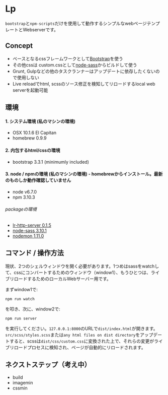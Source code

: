 # Lp
`bootstrap`と`npm-scripts`だけを使用して動作するシンプルなwebページテンプレートとWebserverです。

## Concept
- ベースとなるcssフレームワークとして[Bootstrap](http://getbootstrap.com)を使う
- その他cssは custom.cssとして[node-sass](https://www.npmjs.com/package/node-sass)からビルドして使う
- Grunt, Gulpなどの他のタスクランナーはアップデートに依存したくないので使用しない
- Live reloadでhtml, scssのソース修正を検知してリロードするlocal web serverを起動可能


## 環境
#### 1. システム環境 (私のマシンの環境)
- OSX 10.1.6 El Capitan
- homebrew 0.9.9

#### 2. 内包するhtml/cssの環境
- bootstrap 3.3.1 (minimumly included)

#### 3. node / npmの環境 (私のマシンの環境) - homebrewからインストール。最新のものしか動作確認していません
- node v6.7.0
- npm 3.10.3

###### packageの環境
- [lr-http-server 0.1.5](https://www.npmjs.com/package/lr-http-server)
- [node-sass 3.10.1](https://www.npmjs.com/package/node-sass)
- [nodemon 1.11.0](https://www.npmjs.com/package/nodemon)


## コマンド / 操作方法
現状、2つのシェルウィンドウを開く必要があります。1つめはsassをwatchして、cssにコンバートするためのウィンドウ（window1）、もうひとつは、ライブリロードするためのローカルWebサーバー用です。

まずwindow1で:
```
npm run watch
```

を叩き、次に、window2で:
```
npm run server
```
を実行してください。`127.0.0.1:8000`のURLで`dist/index.html`が開きます。`src/scss/styles.scss`または`any html files on dist directory`をアップデートすると、scssは`dist/css/custom.css`に変換された上で、それらの変更がライブリロードプロセスに検知され、ページが自動的にリロードされます。


## ネクストステップ（考え中）
- build
- imagemin
- cssmin
